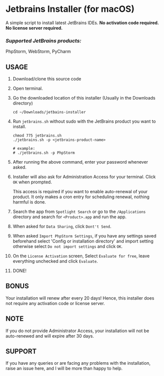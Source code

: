 # Jetbrains Installer (for macOS)

A simple script to install latest JetBrains IDEs. **No activation code required. No license server required.**


### _Supported JetBrains products:_
PhpStorm, WebStorm, PyCharm


## USAGE

1. Download/clone this source code 


2. Open terminal.


3. Go the downloaded location of this installer (Usually in the Downloads directory)
	```shell
	cd ~/Downloads/jetbains-installer
	```
 

4. Run `jetbrains.sh` without sudo with the JetBrains product you want to install.

	```shell
	chmod 775 jetbrains.sh
	./jetbrains.sh -p <jetbrains-product-name>

	# example:
	# ./jetbrains.sh -p PhpStorm
	```


5. After running the above command, enter your password whenever asked.


6. Installer will also ask for Administration Access for your terminal. Click `OK` when prompted.

	This access is required if you want to enable auto-renewal of your product. It only makes a cron entry for scheduling renewal, nothing harmful is done.


7. Search the app from `Spotlight Search` or go to the `/Applications` directory and search for `<Product>.app` and run the app.


8. When asked for `Data Sharing`, click `Dont't Send`.


9. When asked `Import PhpStorm Settings`, if you have any settings saved beforehand select 'Config or installation directory' and import setting otherwise select `Do not import settings` and click `OK`.


10. On the `License Activation` screen, Select `Evaluate for free`, leave everything unchecked and click `Evaluate`.


11. DONE!

## BONUS
Your installation will renew after every 20 days! Hence, this installer does not require any activation code or license server.

## NOTE
If you do not provide Administrator Access, your installation will not be auto-renewed and will expire after 30 days.

## SUPPORT
If you have any queries or are facing any problems with the installation, raise an issue here, and I will be more than happy to help.
